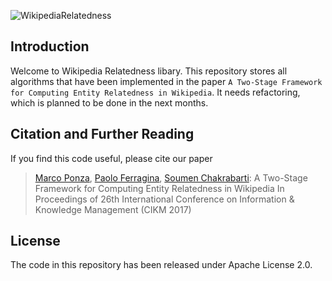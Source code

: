 
![WikipediaRelatedness](http://pages.di.unipi.it/ponza/public/images/wikipediarelatedness/logo.png)



Introduction
-------------
Welcome to Wikipedia Relatedness libary. This repository stores all algorithms that have been implemented in the paper `A Two-Stage Framework for Computing Entity Relatedness in Wikipedia`. It needs refactoring, which is planned to be done in the next months.


Citation and Further Reading
----------------------------
If you find this code useful, please cite our paper

> [Marco Ponza](http://pages.di.unipi.it/ponza), [Paolo Ferragina](http://pages.di.unipi.it/ferragina/), [Soumen Chakrabarti](https://www.cse.iitb.ac.in/~soumen/):
> A Two-Stage Framework for Computing Entity Relatedness in Wikipedia
> In Proceedings of 26th International Conference on Information & Knowledge Management (CIKM 2017)


License
-------
The code in this repository has been released under Apache License 2.0.
